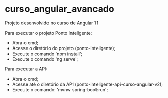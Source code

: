# curso_angular_avancado
Projeto desenvolvido no curso de Angular 11 

Para executar o projeto Ponto Inteligente:
- Abra o cmd;
- Acesse o diretório do projeto (ponto-inteligente);
- Execute o comando 'npm install';
- Execute o comando 'ng serve';

Para executar a API:
- Abra o cmd;
- Acesse até o diretório da API (ponto-inteligente-api-curso-angular-v2);
- Execute o comando: 'mvnw spring-boot:run';
